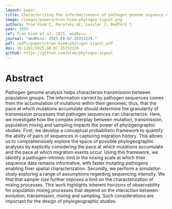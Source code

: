 ```yaml
---
layout: paper
title: Characterizing the informativeness of pathogen genome sequence datasets about transmission between population groups
image: /images/papers/tran-kiem-phylogeo-signal.png
authors: Tran Kiem C, Perofsky AC, Lessler J, Bedford T.
year: 2025
ref: Tran Kiem et al. 2025. medRxiv.
journal: "medRxiv: 2025.08.07.25333239."
pdf: /pdfs/papers/tran-kiem-phylogeo-signal.pdf
doi: 10.1101/2025.08.07.25333239
github: https://github.com/blab/phylogeo-signal
---
```


# Abstract

Pathogen genome analysis helps characterize transmission between population groups. The information carried by pathogen sequences comes from the accumulation of mutations within their genomes; thus, that the pace at which mutations accumulate should determine the granularity of transmission processes that pathogen sequences can characterize. Here, we investigate how the complex interplay between mutation, transmission, population mixing and sampling impacts the power of phylogeographic studies. First, we develop a conceptual probabilistic framework to quantify the ability of pairs of sequences in capturing migration history. This allows us to comprehensively explore the space of possible phylogeographic analyses by explicitly considering the pace at which mutations accumulate and the pace at which migration events occur. Using this framework, we identify a pathogen-intrinsic limit in the mixing scale at which their sequence data remains informative, with faster mutating pathogens enabling finer spatial characterization. Secondly, we perform a simulation study exploring a range of assumptions regarding sequencing intensity. We find that sample size further imposes a limit on the characterization of mixing processes. This work highlights inherent horizons of observability for population mixing processes that depend on the interaction between evolution, transmission, mixing and sampling. Such considerations are important for the design of phylogeographic studies.
